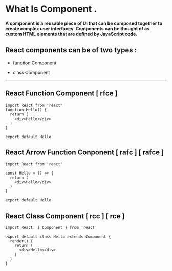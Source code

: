 # What Is Component .

**A component is a reusable piece of UI that can be composed together to create complex user interfaces. Components can be thought of as custom HTML elements that are defined by JavaScript code.**

<!-- <img src="component.webp"> -->

## React components can be of two types :

- function Component

- class Component

<hr>

## React Function Component [ rfce ]

```
import React from 'react'
function Hello() {
  return (
    <div>Hello</div>
  )
}

export default Hello

```
## React Arrow Function Conponent [ rafc ] [ rafce ]

```
import React from 'react'

const Hello = () => {
  return (
    <div>Hello</div>
  )
}

export default Hello
```

## React Class Component [ rcc ] [ rce ]

```
import React, { Component } from 'react'

export default class Hello extends Component {
  render() {
    return (
      <div>Hello</div>
    )
  }
}


```
